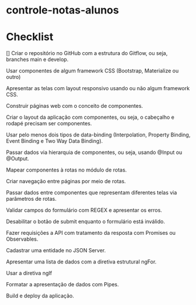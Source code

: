 # controle-notas-alunos

# Checklist

 [] Criar o repositório no GitHub com a estrutura do Gitflow, ou seja, branches main e develop.
 
 Usar componentes de algum framework CSS (Bootstrap, Materialize ou outro)
 
 Apresentar as telas com layout responsivo usando ou não algum framework CSS.
 
 Construir páginas web com o conceito de componentes.
 
 Criar o layout da aplicação com componentes, ou seja, o cabeçalho e rodapé precisam ser componentes.
 
 Usar pelo menos dois tipos de data-binding (Interpolation, Property Binding, Event Binding e Two Way Data Binding).
 
 Passar dados via hierarquia de componentes, ou seja, usando @Input ou @Output.
 
 Mapear componentes à rotas no módulo de rotas.
 
 Criar navegação entre páginas por meio de rotas.
 
 Passar dados entre componentes que representam diferentes telas via parâmetros de rotas.
 
 Validar campos do formulário com REGEX e apresentar os erros.
 
 Desabilitar o botão de submit enquanto o formulário está inválido.
 
 Fazer requisições a API com tratamento da resposta com Promises ou Observables.
 
 Cadastrar uma entidade no JSON Server.
 
 Apresentar uma lista de dados com a diretiva estrutural ngFor.
 
 Usar a diretiva ngIf
 
 Formatar a apresentação de dados com Pipes.
 
 Build e deploy da aplicação.
